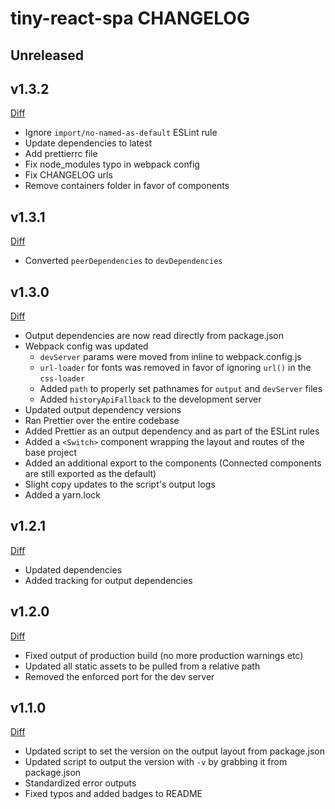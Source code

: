 # tiny-react-spa CHANGELOG

## Unreleased

## v1.3.2

[Diff](https://github.com/mmellado/tiny-react-spa/compare/v1.3.1...v1.3.2)

* Ignore `import/no-named-as-default` ESLint rule
* Update dependencies to latest
* Add prettierrc file
* Fix node_modules typo in webpack config
* Fix CHANGELOG urls
* Remove containers folder in favor of components

## v1.3.1

[Diff](https://github.com/mmellado/tiny-react-spa/compare/v1.3.0...v1.3.1)

* Converted `peerDependencies` to `devDependencies`

## v1.3.0

[Diff](https://github.com/mmellado/tiny-react-spa/compare/v1.2.1...v1.3.0)

* Output dependencies are now read directly from package.json
* Webpack config was updated
  * `devServer` params were moved from inline to webpack.config.js
  * `url-loader` for fonts was removed in favor of ignoring `url()` in the
    `css-loader`
  * Added `path` to properly set pathnames for `output` and `devServer` files
  * Added `historyApiFallback` to the development server
* Updated output dependency versions
* Ran Prettier over the entire codebase
* Added Prettier as an output dependency and as part of the ESLint rules
* Added a `<Switch>` component wrapping the layout and routes of the base
  project
* Added an additional export to the components (Connected components are still
  exported as the default)
* Slight copy updates to the script's output logs
* Added a yarn.lock

## v1.2.1

[Diff](https://github.com/mmellado/tiny-react-spa/compare/v1.2.0...v1.2.1)

* Updated dependencies
* Added tracking for output dependencies

## v1.2.0

[Diff](https://github.com/mmellado/tiny-react-spa/compare/v1.1.0...v1.2.0)

* Fixed output of production build (no more production warnings etc)
* Updated all static assets to be pulled from a relative path
* Removed the enforced port for the dev server

## v1.1.0

[Diff](https://github.com/mmellado/tiny-react-spa/compare/v1.0.0...v1.1.0)

* Updated script to set the version on the output layout from package.json
* Updated script to output the version with `-v` by grabbing it from
  package.json
* Standardized error outputs
* Fixed typos and added badges to README
